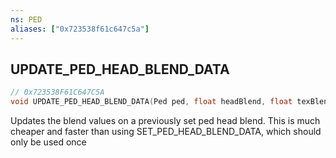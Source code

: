 ```yaml
---
ns: PED
aliases: ["0x723538f61c647c5a"]
---
```

## UPDATE_PED_HEAD_BLEND_DATA

```c
// 0x723538F61C647C5A
void UPDATE_PED_HEAD_BLEND_DATA(Ped ped, float headBlend, float texBlend, float varBlend);
```

Updates the blend values on a previously set ped head blend. This is much cheaper and faster than using SET_PED_HEAD_BLEND_DATA, which should only be used once

